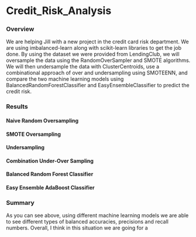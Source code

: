 # Credit_Risk_Analysis

### Overview
We are helping Jill with a new project in the credit card risk department. We are using imbalanced-learn along with scikit-learn libraries to get the job done. By using the dataset we were provided from LendingClub, we will oversample the data using the RandomOverSampler and SMOTE algorithms. We will then undersample the data with ClusterCentroids, use a combinational approach of over and undersampling using SMOTEENN, and compare the two machine learning models using BalancedRandomForestClassifier and EasyEnsembleClassifier to predict the credit risk. 

### Results

#### Naive Random Oversampling
#### SMOTE Oversampling
#### Undersampling
#### Combination Under-Over Sampling
#### Balanced Random Forest Classifier
#### Easy Ensemble AdaBoost Classifier


### Summary
As you can see above, using different machine learning models we are able to see different types of balanced accuracies, precisions and recall numbers. Overall, I think in this situation we are going for a 